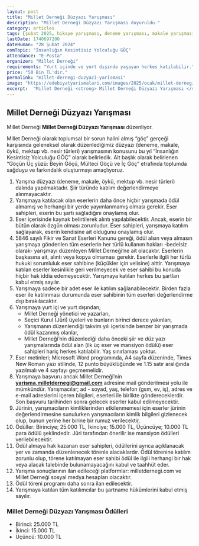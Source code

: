 ```yaml
---
layout: post
title: "Millet Derneği Düzyazı Yarışması"
description: "Millet Derneği Düzyazı Yarışması duyuruldu."
category: articles
tags: [şubat 2025, hikaye yarışması, deneme yarışması, makale yarışması, mektup yarışması, genel]
lastDate: 1740697200
dateHuman: "28 Şubat 2024"
comTopic: "İnsanlığın Kesintisiz Yolculuğu GÖÇ"
attendance: "E-Posta"
organizer: "Millet Derneği"
requirements: "Yurt içinde ve yurt dışında yaşayan herkes katılabilir."
price: "50 Bin TL'dir."
permalink: "millet-dernegi-duzyazi-yarismasi"
image: "https://edebiyatyarismalari.com/images/2025/ocak/millet-dernegi-duzyazi-yarismasi.jpg"
excerpt:  "Millet Derneği <strong> Millet Derneği Düzyazı Yarışması </strong> düzenliyor."
---
```


## Millet Derneği Düzyazı Yarışması
Millet Derneği **Millet Derneği Düzyazı Yarışması** düzenliyor.  

Millet Derneği olarak toplumsal bir sorun halini almış “göç” gerçeği karşısında geleneksel olarak düzenlediğimiz düzyazı (deneme, makale, öykü, mektup vb. nesir türleri) yarışmasının konusunu bu yıl “İnsanlığın Kesintisiz Yolculuğu GÖÇ” olarak belirledik. Alt başlık olarak belirlenen “Göçün Üç yüzü: Beyin Göçü, Mülteci Göçü ve İç Göç” etrafında toplumda sağduyu ve farkındalık oluşturmayı amaçlıyoruz. 

1. Yarışma düzyazı (deneme, makale, öykü, mektup vb. nesir türleri) dalında yapılmaktadır. Şiir türünde katılım değerlendirmeye alınmayacaktır.
2. Yarışmaya katılacak olan eserlerin daha önce hiçbir yarışmada ödül almamış ve herhangi bir yerde yayımlanmamış olması gerekir. Eser sahipleri, eserin bu şartı sağladığını onaylamış olur.
3. Eser içerisinde kaynak belirtilerek alıntı yapılabilecektir. Ancak, eserin bir bütün olarak özgün olması zorunludur. Eser sahipleri, yarışmaya katılım sağlayarak, eserin kendisine ait olduğunu onaylamış olur.
4. 5846 sayılı Fikir ve Sanat Eserleri Kanunu gereği, ödül alsın veya almasın yarışmaya gönderilen tüm eserlerin her türlü kullanım hakları -bedelsiz olarak- yarışmayı düzenleyen Millet Derneği’ne ait olacaktır. Eserlerin başkasına ait, alıntı veya kopya olmaması gerekir. Eserlerle ilgili her türlü hukuki sorumluluk eser sahibine (küçükler için velisine) aittir. Yarışmaya katılan eserler kesinlikle geri verilmeyecek ve eser sahibi bu konuda hiçbir hak iddia edemeyecektir. Yarışmaya katılan herkes bu şartları kabul etmiş sayılır.
5. Yarışmaya sadece bir adet eser ile katılım sağlanabilecektir. Birden fazla eser ile katılınması durumunda eser sahibinin tüm eserleri değerlendirme dışı bırakılacaktır.
6. Yarışmaya yurt içi ve yurt dışından;
    - Millet Derneği yönetici ve yazarları,
    - Seçici Kurul (Jüri) üyeleri ve bunların birinci derece yakınları,
    - Yarışmanın düzenlendiği takvim yılı içerisinde benzer bir yarışmada ödül kazanmış olanlar,
    - Millet Derneği’nin düzenlediği daha önceki şiir ve düz yazı yarışmalarında ödül alan (ilk üç eser ve mansiyon ödülü) eser sahipleri hariç herkes katılabilir. Yaş sınırlaması yoktur.
7. Eser metinleri; Microsoft Word programında, A4 sayfa düzeninde, Times New Roman yazı stilinde, 12 punto büyüklüğünde ve 1.15 satır aralığında yazılmalı ve 4 sayfayı geçmemelidir.
8. Yarışmaya başvuru ancak Millet Derneği′nin **yarisma.milletdernegi@gmail.com** adresine mail gönderilmesi yolu ile mümkündür. Yarışmacılar; ad - soyad, yaş, telefon (gsm, ev, iş), adres ve e-mail adreslerini içeren bilgileri, eserleri ile birlikte göndereceklerdir. Son başvuru tarihinden sonra gelecek eserler kabul edilmeyecektir.
9. Jürinin, yarışmacıların kimliklerinden etkilenmemesi için eserler jürinin değerlendirmesine sunulurken yarışmacıların kimlik bilgileri gizlenecek olup, bunun yerine her birine bir rumuz verilecektir.
10. Ödüller: Birinciye; 25.000 TL, İkinciye; 15.000 TL, Üçüncüye; 10.000 TL para ödülü şeklindedir. Jüri tarafından önerilir ise mansiyon ödülleri verilebilecektir.
11. Ödül almaya hak kazanan eser sahipleri, ödüllerini ayrıca açıklanacak yer ve zamanda düzenlenecek törenle alacaklardır. Ödül törenine katılım zorunlu olup, törene katılmayan eser sahibi ödül ile ilgili herhangi bir hak veya alacak talebinde bulunamayacağını kabul ve taahhüt eder.
12. Yarışma sonuçlarının ilan edileceği platformlar: milletdernegi.com ve Millet Derneği sosyal medya hesapları olacaktır.
13. Ödül töreni programı daha sonra ilan edilecektir.
14. Yarışmaya katılan tüm katılımcılar bu şartname hükümlerini kabul etmiş sayılır.

### Millet Derneği Düzyazı Yarışması Ödülleri
- Birinci: 25.000 TL
- İkinci: 15.000 TL
- Üçüncü: 10.000 TL